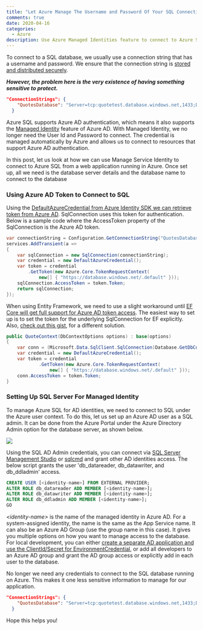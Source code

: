 ```yaml
---
title: "Let Azure Manage The Username and Password Of Your SQL Connection String"
comments: true
date: 2020-04-16
categories:
  - Azure
description: Use Azure Managed Identities feature to connect to Azure SQL. One less sensitive information to manage.
---
```


To connect to a SQL database, we usually use a connection string that has a username and password. We ensure that the connection string is [stored and distributed securely](/blog/keeping-sensitive-configuration-data-out-of-source-control/).

**_However, the problem here is the very existence of having something sensitive to protect._**

```json
"ConnectionStrings": {
    "QuotesDatabase": "Server=tcp:quotetest.database.windows.net,1433;Database=quotes;User Id:<UserName>;Password:<YourPasswordHere>"
  }
```

Azure SQL supports Azure AD authentication, which means it also supports the [Managed Identity](https://docs.microsoft.com/en-us/azure/active-directory/managed-identities-azure-resources/overview) feature of Azure AD. With Managed Identity, we no longer need the User Id and Password to connect. The credential is managed automatically by Azure and allows us to connect to resources that support Azure AD authentication.

In this post, let us look at how we can use Manage Service Identity to connect to Azure SQL from a web application running in Azure. Once set up, all we need is the database server details and the database name to connect to the database

### Using Azure AD Token to Connect to SQL

Using the [DefaultAzureCredential from Azure Identity SDK we can retrieve token from Azure AD](/blog/defaultazurecredential_from_azure_sdk/). SqlConnection uses this token for authentication. Below is a sample code where the AccessToken property of the SqlConnection is the Azure AD token.

```csharp
var connectionString = Configuration.GetConnectionString("QuotesDatabase");
services.AddTransient(a =>
{
    var sqlConnection = new SqlConnection(connectionString);
    var credential = new DefaultAzureCredential();
    var token = credential
        .GetToken(new Azure.Core.TokenRequestContext(
            new[] { "https://database.windows.net/.default" }));
    sqlConnection.AccessToken = token.Token;
    return sqlConnection;
});
```

When using Entity Framework, we need to use a slight workaround until [EF Core will get full support for Azure AD token access](https://github.com/dotnet/efcore/issues/13261).
The easiest way to set up is to set the token for the underlying SqlConnection for EF explicitly. Also, [check out this gist](https://gist.github.com/ChristopherHaws/b1c54b95838f1513bfb74fa1c8e408f3), for a different solution.

```csharp
public QuoteContext(DbContextOptions options) : base(options)
{
    var conn = (Microsoft.Data.SqlClient.SqlConnection)Database.GetDbConnection();
    var credential = new DefaultAzureCredential();
    var token = credential
            .GetToken(new Azure.Core.TokenRequestContext(
                new[] { "https://database.windows.net/.default" }));
    conn.AccessToken = token.Token;
}
```

### Setting Up SQL Server For Managed Identity

To manage Azure SQL for AD identities, we need to connect to SQL under the Azure user context. To do this, let us set up an Azure AD user as a SQL admin. It can be done from the Azure Portal under the Azure Directory Admin option for the database server, as shown below.

![](/images/azure_sql_azure_ad_admin.jpg)

Using the SQL AD Admin credentials, you can connect via [SQL Server Management Studio](https://docs.microsoft.com/en-us/sql/ssms/download-sql-server-management-studio-ssms?view=sql-server-ver15) or [sqlcmd](https://docs.microsoft.com/en-us/sql/tools/sqlcmd-utility?view=sql-server-ver15) and grant other AD identities access. The below script grants the user 'db_datareader, db_datawriter, and db_ddladmin' access.

```sql
CREATE USER [<identity-name>] FROM EXTERNAL PROVIDER;
ALTER ROLE db_datareader ADD MEMBER [<identity-name>];
ALTER ROLE db_datawriter ADD MEMBER [<identity-name>];
ALTER ROLE db_ddladmin ADD MEMBER [<identity-name>];
GO
```

_\<identity-name>_ is the name of the managed identity in Azure AD. For a system-assigned identity, the name is the same as the App Service name. It can also be an Azure AD Group (use the group name in this case). It gives you multiple options on how you want to manage access to the database. For local development, you can either [create a separate AD application and use the ClientId/Secret for EnvironmentCredential](/blog/azure_managed_service_identity_and_local_development/), or add all developers to an Azure AD group and grant the AD group access or explicitly add in each user to the database.

No longer we need any credentials to connect to the SQL database running on Azure. This makes it one less sensitive information to manage for our application.

```json
"ConnectionStrings": {
    "QuotesDatabase": "Server=tcp:quotetest.database.windows.net,1433;Database=quotes"
  }
```

Hope this helps you!
